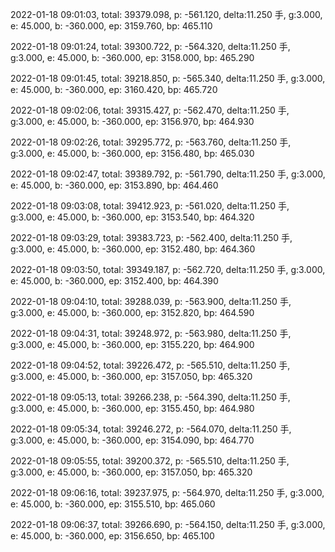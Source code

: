 2022-01-18 09:01:03, total: 39379.098, p: -561.120, delta:11.250 手, g:3.000, e: 45.000, b: -360.000, ep: 3159.760, bp: 465.110

2022-01-18 09:01:24, total: 39300.722, p: -564.320, delta:11.250 手, g:3.000, e: 45.000, b: -360.000, ep: 3158.000, bp: 465.290

2022-01-18 09:01:45, total: 39218.850, p: -565.340, delta:11.250 手, g:3.000, e: 45.000, b: -360.000, ep: 3160.420, bp: 465.720

2022-01-18 09:02:06, total: 39315.427, p: -562.470, delta:11.250 手, g:3.000, e: 45.000, b: -360.000, ep: 3156.970, bp: 464.930

2022-01-18 09:02:26, total: 39295.772, p: -563.760, delta:11.250 手, g:3.000, e: 45.000, b: -360.000, ep: 3156.480, bp: 465.030

2022-01-18 09:02:47, total: 39389.792, p: -561.790, delta:11.250 手, g:3.000, e: 45.000, b: -360.000, ep: 3153.890, bp: 464.460

2022-01-18 09:03:08, total: 39412.923, p: -561.020, delta:11.250 手, g:3.000, e: 45.000, b: -360.000, ep: 3153.540, bp: 464.320

2022-01-18 09:03:29, total: 39383.723, p: -562.400, delta:11.250 手, g:3.000, e: 45.000, b: -360.000, ep: 3152.480, bp: 464.360

2022-01-18 09:03:50, total: 39349.187, p: -562.720, delta:11.250 手, g:3.000, e: 45.000, b: -360.000, ep: 3152.400, bp: 464.390

2022-01-18 09:04:10, total: 39288.039, p: -563.900, delta:11.250 手, g:3.000, e: 45.000, b: -360.000, ep: 3152.820, bp: 464.590

2022-01-18 09:04:31, total: 39248.972, p: -563.980, delta:11.250 手, g:3.000, e: 45.000, b: -360.000, ep: 3155.220, bp: 464.900

2022-01-18 09:04:52, total: 39226.472, p: -565.510, delta:11.250 手, g:3.000, e: 45.000, b: -360.000, ep: 3157.050, bp: 465.320

2022-01-18 09:05:13, total: 39266.238, p: -564.390, delta:11.250 手, g:3.000, e: 45.000, b: -360.000, ep: 3155.450, bp: 464.980

2022-01-18 09:05:34, total: 39246.272, p: -564.070, delta:11.250 手, g:3.000, e: 45.000, b: -360.000, ep: 3154.090, bp: 464.770

2022-01-18 09:05:55, total: 39200.372, p: -565.510, delta:11.250 手, g:3.000, e: 45.000, b: -360.000, ep: 3157.050, bp: 465.320

2022-01-18 09:06:16, total: 39237.975, p: -564.970, delta:11.250 手, g:3.000, e: 45.000, b: -360.000, ep: 3155.510, bp: 465.060

2022-01-18 09:06:37, total: 39266.690, p: -564.150, delta:11.250 手, g:3.000, e: 45.000, b: -360.000, ep: 3156.650, bp: 465.100
